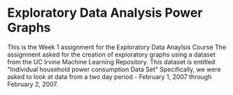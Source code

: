 # Exploratory Data Analysis Power Graphs
This is the Week 1 assignment for the Exploratory Data Anaylsis Course
The assignment asked for the creation of exploratory graphs using a dataset from the UC Irvine Machine Learning Repository.
This dataset is entitled "Individual household power consumption Data Set"
Specifically, we were asked to look at data from a two day period - February 1, 2007 through February 2, 2007.
